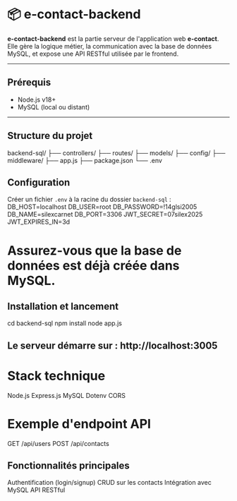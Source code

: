 # 📦 e-contact-backend

**e-contact-backend** est la partie serveur de l'application web **e-contact**.  
Elle gère la logique métier, la communication avec la base de données MySQL, et expose une API RESTful utilisée par le frontend.

---

## Prérequis

- Node.js v18+
- MySQL (local ou distant)

---

## Structure du projet

backend-sql/
├── controllers/
├── routes/
├── models/
├── config/
├── middleware/
├── app.js
├── package.json
└── .env



## Configuration

Créer un fichier `.env` à la racine du dossier `backend-sql` :
DB_HOST=localhost
DB_USER=root
DB_PASSWORD=!14glsi2005
DB_NAME=silexcarnet
DB_PORT=3306
JWT_SECRET=07silex2025
JWT_EXPIRES_IN=3d

# Assurez-vous que la base de données est déjà créée dans MySQL.

## Installation et lancement

cd backend-sql
npm install
node app.js

## Le serveur démarre sur : http://localhost:3005

# Stack technique
Node.js
Express.js
MySQL
Dotenv
CORS

# Exemple d'endpoint API

GET /api/users
POST /api/contacts

## Fonctionnalités principales
Authentification (login/signup)
CRUD sur les contacts
Intégration avec MySQL
API RESTful
